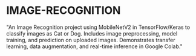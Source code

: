 # IMAGE-RECOGNITION
"An Image Recognition project using MobileNetV2 in TensorFlow/Keras to classify images as Cat or Dog. Includes image preprocessing, model training, and prediction on uploaded images. Demonstrates transfer learning, data augmentation, and real-time inference in Google Colab."
